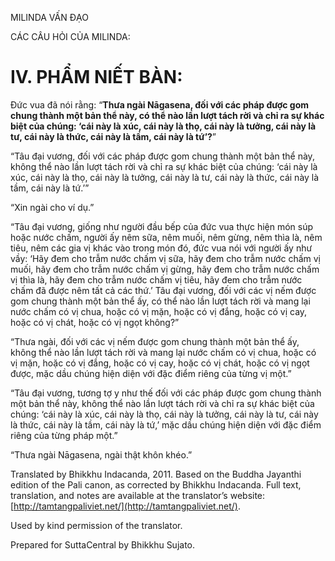  

MILINDA VẤN ĐẠO

CÁC CÂU HỎI CỦA MILINDA:

# IV. PHẨM NIẾT BÀN:

Đức vua đã nói rằng: “**Thưa ngài Nāgasena, đối với các pháp được gom chung thành một bản thể này, có thể nào lần lượt tách rời và chỉ ra sự khác biệt của chúng: ‘cái này là xúc, cái này là thọ, cái này là tưởng, cái này là tư, cái này là thức, cái này là tầm, cái này là tứ’?**”

“Tâu đại vương, đối với các pháp được gom chung thành một bản thể này, không thể nào lần lượt tách rời và chỉ ra sự khác biệt của chúng: ‘cái này là xúc, cái này là thọ, cái này là tưởng, cái này là tư, cái này là thức, cái này là tầm, cái này là tứ.’”

“Xin ngài cho ví dụ.”

“Tâu đại vương, giống như người đầu bếp của đức vua thực hiện món súp hoặc nước chấm, người ấy nêm sữa, nêm muối, nêm gừng, nêm thìa là, nêm tiêu, nêm các gia vị khác vào trong món đó, đức vua nói với người ấy như vầy: ‘Hãy đem cho trẫm nước chấm vị sữa, hãy đem cho trẫm nước chấm vị muối, hãy đem cho trẫm nước chấm vị gừng, hãy đem cho trẫm nước chấm vị thìa là, hãy đem cho trẫm nước chấm vị tiêu, hãy đem cho trẫm nước chấm đã được nêm tất cả các thứ.’ Tâu đại vương, đối với các vị nếm được gom chung thành một bản thể ấy, có thể nào lần lượt tách rời và mang lại nước chấm có vị chua, hoặc có vị mặn, hoặc có vị đắng, hoặc có vị cay, hoặc có vị chát, hoặc có vị ngọt không?”

“Thưa ngài, đối với các vị nếm được gom chung thành một bản thể ấy, không thể nào lần lượt tách rời và mang lại nước chấm có vị chua, hoặc có vị mặn, hoặc có vị đắng, hoặc có vị cay, hoặc có vị chát, hoặc có vị ngọt được, mặc dầu chúng hiện diện với đặc điểm riêng của từng vị một.”

“Tâu đại vương, tương tợ y như thế đối với các pháp được gom chung thành một bản thể này, không thể nào lần lượt tách rời và chỉ ra sự khác biệt của chúng: ‘cái này là xúc, cái này là thọ, cái này là tưởng, cái này là tư, cái này là thức, cái này là tầm, cái này là tứ,’ mặc dầu chúng hiện diện với đặc điểm riêng của từng pháp một.”

“Thưa ngài Nāgasena, ngài thật khôn khéo.”

Translated by Bhikkhu Indacanda, 2011. Based on the Buddha Jayanthi edition of the Pali canon, as corrected by Bhikkhu Indacanda. Full text, translation, and notes are available at the translator’s website: [http://tamtangpaliviet.net/](http://tamtangpaliviet.net/).

Used by kind permission of the translator.

Prepared for SuttaCentral by Bhikkhu Sujato.